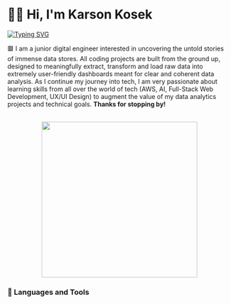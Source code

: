 # 🏋️‍♂️ Hi, I'm Karson Kosek

[![Typing SVG](https://readme-typing-svg.demolab.com?font=Fira+Code&weight=600&size=15&duration=3000&pause=5000&color=ED706D&vCenter=true&random=false&width=500&lines=Digital+Engineer+(Programmer%2FData+Analyst%2FJr+Developer))](https://git.io/typing-svg)

🟥 I am a junior digital engineer interested in uncovering the untold stories of immense data stores. All coding projects are built from the ground up, designed to meaningfully extract, transform and load raw data into extremely user-friendly dashboards meant for clear and coherent data analysis. As I continue my journey into tech, I am very passionate about learning skills from all over the world of tech (AWS, AI, Full-Stack Web Development, UX/UI Design) to augment the value of my data analytics projects and technical goals. <strong>Thanks for stopping by!</strong>
<br></br>

<p align="center">
<img src="https://media.giphy.com/media/v1.Y2lkPTc5MGI3NjExOXIwZDM3enF3Nzh3cXNudTQ1anFoMnAzeTRnMmltemhydjN5dzltYyZlcD12MV9pbnRlcm5hbF9naWZfYnlfaWQmY3Q9Zw/789tnViwHBH0gQ2u7F/giphy.gif" align="center" width="350" height="350" />
</p>

### 🧰 Languages and Tools


<!--
**kkosek-dev/kkosek-dev** is a ✨ _special_ ✨ repository because its `README.md` (this file) appears on your GitHub profile.

Here are some ideas to get you started:

- 🔭 I’m currently working on ...
- 🌱 I’m currently learning ...
- 👯 I’m looking to collaborate on ...
- 🤔 I’m looking for help with ...
- 💬 Ask me about ...
- 📫 How to reach me: ...
- 😄 Pronouns: ...
- ⚡ Fun fact: ...
-->
